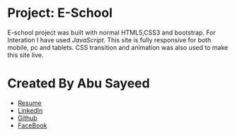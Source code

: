 # Project: E-School

E-school project was built with normal HTML5,CSS3 and bootstrap. For Interation I have used *JavaScript*. This site is fully responsive for both mobile, pc and tablets. CSS transition and animation was also used to make this site live.

# Created By Abu Sayeed
- [Resume](https://drive.google.com/file/d/1n_WyOpWTddo8uBbx_PLidPB8ZviP1vBQ/view)
- [LinkedIn](https://www.linkedin.com/in/abusayeed95/)
- [Github](https://github.com/ahmedmusa995/)
- [FaceBook](https://www.facebook.com/sayeed.sayem.95/)
